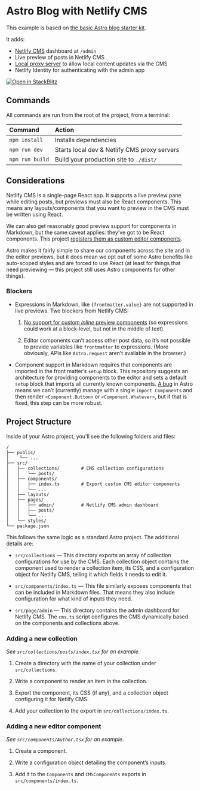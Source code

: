 # Astro Blog with Netlify CMS

This example is based on [the basic Astro blog starter kit][starter].

It adds:

- [Netlify CMS][cms] dashboard at `/admin`
- Live preview of posts in Netlify CMS
- [Local proxy server][proxy] to allow local content updates via the CMS
- Netlify Identity for authenticating with the admin app

[![Open in StackBlitz](https://developer.stackblitz.com/img/open_in_stackblitz.svg)][stackblitz]

## Commands

All commands are run from the root of the project, from a terminal:

| Command         | Action                                       |
| :-------------- | :------------------------------------------- |
| `npm install`   | Installs dependencies                        |
| `npm run dev`   | Starts local dev & Netlify CMS proxy servers |
| `npm run build` | Build your production site to `./dist/`      |

## Considerations

Netlify CMS is a single-page React app. It supports a live preview pane while
editing posts, but previews must also be React components. This means any
layouts/components that you want to preview in the CMS must be written using
React.

We can also get reasonably good preview support for components in Markdown, but
the same caveat applies: they’ve got to be React components. This project
[registers them as custom editor components][editor-components].

Astro makes it fairly simple to share our components across the site and in the
editor previews, but it does mean we opt out of some Astro benefits like
auto-scoped styles and are forced to use React (at least for things that need
previewing — this project still uses Astro components for other things).

### Blockers

- Expressions in Markdown, like `{frontmatter.value}` are not supported in live
  previews. Two blockers from Netlify CMS:

  1. [No support for custom _inline_ preview components][cms5065] (so
     expressions could work at a block-level, but not in the middle of text).

  2. Editor components can’t access other post data, so it’s not possible to
     provide variables like `frontmatter` to expressions. (More obviously,
     APIs like `Astro.request` aren’t available in the browser.)

- Component support in Markdown requires that components are imported in the
  front matter’s `setup` block. This repository suggests an architecture for
  providing components to the editor and sets a default `setup` block that
  imports all currently known components. [A bug][astro2474] in Astro means we
  can’t (currently) manage with a single `import Components` and then render
  `<Component.Button>` or `<Component.Whatever>`, but if that is fixed, this
  step can be more robust.

## Project Structure

Inside of your Astro project, you'll see the following folders and files:

```
/
├── public/
│    └── ...
├── src/
│   ├── collections/        # CMS collection configurations
│   │   └── posts/
│   ├── components/
│   │   ├── index.ts        # Export custom CMS editor components
│   │   └── ...
│   ├── layouts/
│   ├── pages/
│   │   ├── admin/          # Netlify CMS admin dashboard
│   │   ├── posts/
│   │   └── ...
│   └── styles/
└── package.json
```

This follows the same logic as a standard Astro project. The additional details
are:

- `src/collections` — This directory exports an array of collection
  configurations for use by the CMS. Each collection object contains the
  component used to render a collection item, its CSS, and a configuration
  object for Netlify CMS, telling it which fields it needs to edit it.

- `src/components/index.ts` — This file similarly exposes components that can
  be included in Markdown files. That means they also include configuration
  for what kind of inputs they need.

- `src/page/admin` — This directory contains the admin dashboard for Netlify
  CMS. The `cms.ts` script configures the CMS dynamically based on the
  components and collections above.

### Adding a new collection

_See `src/collections/posts/index.tsx` for an example._

1. Create a directory with the name of your collection under `src/collections`.

2. Write a component to render an item in the collection.

3. Export the component, its CSS (if any), and a collection object configuring
   it for Netlify CMS.

4. Add your collection to the export in `src/collections/index.ts`.

### Adding a new editor component

_See `src/components/Author.tsx` for an example._

1. Create a component.

2. Write a configuration object detailing the component’s inputs.

3. Add it to the `Components` and `CMSComponents` exports in
  `src/components/index.ts`.

[starter]: astro.new/blog?on=github
[cms]: https://www.netlifycms.org/
[proxy]: https://www.netlifycms.org/docs/beta-features/#working-with-a-local-git-repository
[stackblitz]: https://stackblitz.com/github/delucis/astro-netlify-cms
[editor-components]: https://www.netlifycms.org/docs/custom-widgets/#registereditorcomponent
[cms5065]: https://github.com/netlify/netlify-cms/issues/5065
[astro2474]: https://github.com/withastro/astro/issues/2474
